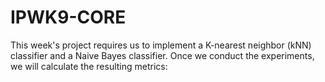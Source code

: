 # IPWK9-CORE
This week's project requires us to implement a K-nearest neighbor (kNN) classifier  and a Naive Bayes classifier. Once we conduct the experiments, we will calculate the resulting metrics:
